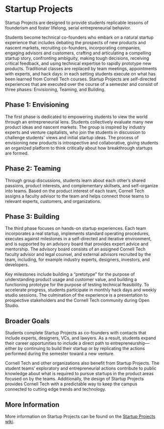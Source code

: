 # Startup Projects

Startup Projects are designed to provide students replicable lessons of founderism and foster lifelong, serial entrepreneurial behavior.

Students become technical co-founders who embark on a natural startup experience that includes debating the prospects of new products and  nascent markets, recruiting co-founders, incorporating companies, engaging advisors and customers, crafting and articulating a compelling startup story, confronting ambiguity, making tough decisions, receiving critical feedback, and using technical expertise to rapidly prototype new products. Traditional classes are replaced by team meetings, appointments with experts, and hack days: in each setting students execute on what has been learned from Cornell Tech courses. Startup Projects are self-directed experiences that are executed over the course of a semester and consist of three phases: Envisioning, Teaming, and Building.

## Phase 1: Envisioning

The first phase is dedicated to empowering students to view the world through an entrepreneurial lens. Students collectively evaluate many new product ideas and nascent markets. The group is inspired by industry experts and venture capitalists, who join the students in discussion to challenge students' views and initial startup ideas. The process of envisioning new products is introspective and collaborative, giving students an organized platform to think critically about how breakthrough startups are formed.

## Phase 2: Teaming

Through group discussions, students learn about each other’s shared passions, product interests, and complementary skillsets, and self-organize into teams. Based on the product interest of each team, Cornell Tech assigns a faculty advisor to the team and helps connect those teams to relevant experts, customers, and organizations. 

## Phase 3: Building

The third phase focuses on hands-on startup experiences. Each team incorporates a real startup, implements standard operating procedures, executes against milestones in a self-directed and iterative environment, and is supported by an advisory board that provides expert advice and mentorship. The advisory board consists of an assigned Cornell Tech faculty advisor and legal counsel, and external advisors recruited by the team, including, for example industry experts, designers, investors, and developers.

Key milestones include building a “pretotype” for the purpose of understanding product usage and customer value, and building a functioning prototype for the purpose of testing technical feasibility. To accelerate progress, students participate in monthly hack days and weekly studio sessions. The culmination of the experience is a presentation to prospective stakeholders and the Cornell Tech community during Open Studio.

## Broader Goals

Students complete Startup Projects as co-founders with contacts that include experts, designers, VCs, and lawyers. As a result, students expand their career opportunities to include a direct path to entrepreneurship&mdash;either by continuing to build their startup or by replicating the actions performed during the semester toward a new venture.

Cornell Tech and other organizations also benefit from Startup Projects. The student teams’ exploratory and entrepreneurial actions contribute to public knowledge about what is required to pursue startups in the product areas focused on by the teams. Additionally, the design of Startup Projects provides Cornell Tech with a predictable way to keep the campus connected to cutting edge trends and technology.

## More Information

More information on Startup Projects can be found on the [Startup Projects wiki](https://github.com/cornelltech/startup-projects/wiki/_pages).

